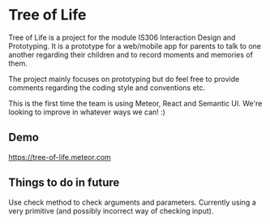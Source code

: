 # Tree of Life
Tree of Life is a project for the module IS306 Interaction Design and Prototyping. It is a prototype for a web/mobile app for parents to talk to one another regarding their children and to record moments and memories of them.

The project mainly focuses on prototyping but do feel free to provide comments regarding the coding style and conventions etc.

This is the first time the team is using Meteor, React and Semantic UI. We're looking to improve in whatever ways we can! :)

## Demo
https://tree-of-life.meteor.com

## Things to do in future
Use check method to check arguments and parameters. Currently using a very primitive (and possibly incorrect way of checking input).
